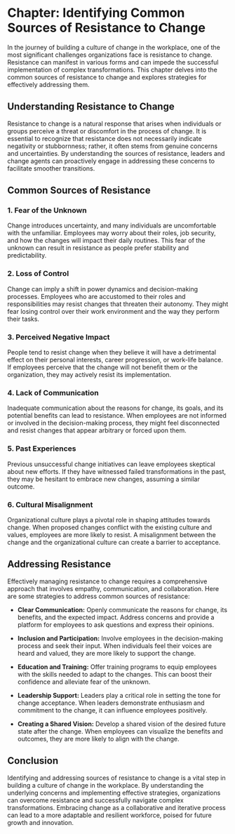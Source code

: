 Chapter: Identifying Common Sources of Resistance to Change
===========================================================

In the journey of building a culture of change in the workplace, one of the most significant challenges organizations face is resistance to change. Resistance can manifest in various forms and can impede the successful implementation of complex transformations. This chapter delves into the common sources of resistance to change and explores strategies for effectively addressing them.

Understanding Resistance to Change
----------------------------------

Resistance to change is a natural response that arises when individuals or groups perceive a threat or discomfort in the process of change. It is essential to recognize that resistance does not necessarily indicate negativity or stubbornness; rather, it often stems from genuine concerns and uncertainties. By understanding the sources of resistance, leaders and change agents can proactively engage in addressing these concerns to facilitate smoother transitions.

Common Sources of Resistance
----------------------------

### 1. **Fear of the Unknown**

Change introduces uncertainty, and many individuals are uncomfortable with the unfamiliar. Employees may worry about their roles, job security, and how the changes will impact their daily routines. This fear of the unknown can result in resistance as people prefer stability and predictability.

### 2. **Loss of Control**

Change can imply a shift in power dynamics and decision-making processes. Employees who are accustomed to their roles and responsibilities may resist changes that threaten their autonomy. They might fear losing control over their work environment and the way they perform their tasks.

### 3. **Perceived Negative Impact**

People tend to resist change when they believe it will have a detrimental effect on their personal interests, career progression, or work-life balance. If employees perceive that the change will not benefit them or the organization, they may actively resist its implementation.

### 4. **Lack of Communication**

Inadequate communication about the reasons for change, its goals, and its potential benefits can lead to resistance. When employees are not informed or involved in the decision-making process, they might feel disconnected and resist changes that appear arbitrary or forced upon them.

### 5. **Past Experiences**

Previous unsuccessful change initiatives can leave employees skeptical about new efforts. If they have witnessed failed transformations in the past, they may be hesitant to embrace new changes, assuming a similar outcome.

### 6. **Cultural Misalignment**

Organizational culture plays a pivotal role in shaping attitudes towards change. When proposed changes conflict with the existing culture and values, employees are more likely to resist. A misalignment between the change and the organizational culture can create a barrier to acceptance.

Addressing Resistance
---------------------

Effectively managing resistance to change requires a comprehensive approach that involves empathy, communication, and collaboration. Here are some strategies to address common sources of resistance:

* **Clear Communication:** Openly communicate the reasons for change, its benefits, and the expected impact. Address concerns and provide a platform for employees to ask questions and express their opinions.

* **Inclusion and Participation:** Involve employees in the decision-making process and seek their input. When individuals feel their voices are heard and valued, they are more likely to support the change.

* **Education and Training:** Offer training programs to equip employees with the skills needed to adapt to the changes. This can boost their confidence and alleviate fear of the unknown.

* **Leadership Support:** Leaders play a critical role in setting the tone for change acceptance. When leaders demonstrate enthusiasm and commitment to the change, it can influence employees positively.

* **Creating a Shared Vision:** Develop a shared vision of the desired future state after the change. When employees can visualize the benefits and outcomes, they are more likely to align with the change.

Conclusion
----------

Identifying and addressing sources of resistance to change is a vital step in building a culture of change in the workplace. By understanding the underlying concerns and implementing effective strategies, organizations can overcome resistance and successfully navigate complex transformations. Embracing change as a collaborative and iterative process can lead to a more adaptable and resilient workforce, poised for future growth and innovation.
